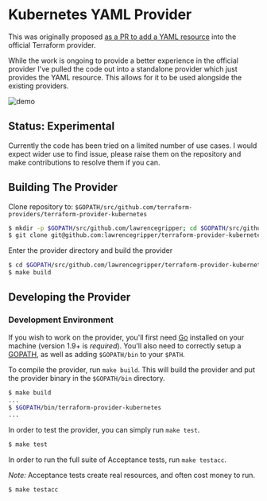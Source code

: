 # Kubernetes YAML Provider 

This was originally proposed [as a PR to add a YAML resource](https://github.com/terraform-providers/terraform-provider-kubernetes/pull/195) into the official Terraform provider. 

While the work is ongoing to provide a better experience in the official provider I've pulled the code out into a standalone provider which just provides the YAML resource. This allows for it to be used alongside the existing providers. 

![demo](docs/yamldemo.gif)

## Status: Experimental

Currently the code has been tried on a limited number of use cases. I would expect wider use to find issue, please raise them on the repository and make contributions to resolve them if you can. 

## Building The Provider

Clone repository to: `$GOPATH/src/github.com/terraform-providers/terraform-provider-kubernetes`

```sh
$ mkdir -p $GOPATH/src/github.com/lawrencegripper; cd $GOPATH/src/github.com/lawrencegripper
$ git clone git@github.com:lawrencegripper/terraform-provider-kubernetes-yaml
```

Enter the provider directory and build the provider

```sh
$ cd $GOPATH/src/github.com/lawrencegripper/terraform-provider-kubernetes-yaml
$ make build
```

## Developing the Provider


### Development Environment

If you wish to work on the provider, you'll first need [Go](http://www.golang.org) installed on your machine (version 1.9+ is *required*). You'll also need to correctly setup a [GOPATH](http://golang.org/doc/code.html#GOPATH), as well as adding `$GOPATH/bin` to your `$PATH`.

To compile the provider, run `make build`. This will build the provider and put the provider binary in the `$GOPATH/bin` directory.

```sh
$ make build
...
$ $GOPATH/bin/terraform-provider-kubernetes
...
```

In order to test the provider, you can simply run `make test`.

```sh
$ make test
```

In order to run the full suite of Acceptance tests, run `make testacc`.

*Note:* Acceptance tests create real resources, and often cost money to run.

```sh
$ make testacc
```
